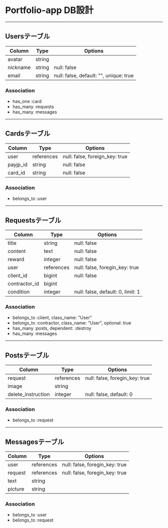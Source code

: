 # Portfolio-app DB設計
***
## Usersテーブル
|Column|Type|Options|
|------|----|-------|
|avatar|string||
|nickname|string|null: false|
|email|string|null: false, default: "", unique: true|

### Association
- has_one  :card
- has_many :requests
- has_many :messages
***
## Cardsテーブル
|Column|Type|Options|
|------|----|-------|
|user|references|null: false, foreign_key: true|
|payjp_id|string|null: false|
|card_id|string|null: false|

### Association
- belongs_to :user
***
## Requestsテーブル
|Column|Type|Options|
|------|----|-------|
|title|string|null: false|
|content|text|null: false|
|reward|integer|null: false|
|user|references|null: false, foregin_key: true|
|client_id|bigint|null: false|
|contractor_id|bigint||
|condition|integer|null: false, default: 0, limit: 1|

### Association
- belongs_to :client, class_name: "User"
- belongs_to :contractor, class_name: "User", optional: true
- has_many :posts, dependent: :destroy
- has_many :messages
***
## Postsテーブル
|Column|Type|Options|
|------|----|-------|
|request|references|null: false, foregin_key: true|
|image|string||
|delete_instruction|integer|null: false, default: 0|

### Association
- belongs_to :request
***
## Messagesテーブル
|Column|Type|Options|
|------|----|-------|
|user|references|null: false, foregin_key: true|
|request|references|null: false, foregin_key: true|
|text|string||
|picture|string||

### Association
- belongs_to :user
- belongs_to :request
